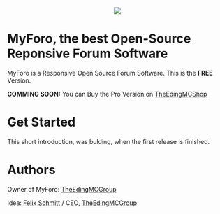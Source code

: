 <div style="text-align:center"><img src="https://cdn.edingmc.com/myforo/logo_small.png" /></div>


# MyForo, the best Open-Source Reponsive Forum Software

MyForo is a Responsive Open Source Forum Software. This is the **FREE** Version.

**COMMING SOON:** You can Buy the Pro Version on [TheEdingMCShop](https://shop.edingmc.com/)




# Get Started
This short introduction, was bulding, when the first release is finished.




# Authors
Owner of MyForo: [TheEdingMCGroup](https://github.com/the-edingmc-group)

Idea:  [Felix Schmitt](https://github.com/felischmi2003/) / CEO, [TheEdingMCGroup](https://github.com/the-edingmc-group)
